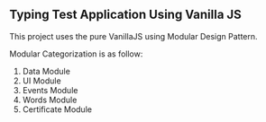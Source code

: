 ## Typing Test Application Using Vanilla JS

This project uses the pure VanillaJS using Modular Design Pattern.<br>

Modular Categorization is as follow:<br>

1. Data Module
2. UI Module
3. Events Module
4. Words Module
5. Certificate Module
